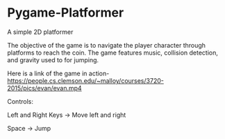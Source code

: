 # Pygame-Platformer
A simple 2D platformer

The objective of the game is to navigate the player character through platforms to reach the coin. The game features music, collision
detection, and gravity used to for jumping.

Here is a link of the game in action-
https://people.cs.clemson.edu/~malloy/courses/3720-2015/pics/evan/evan.mp4

Controls:

Left and Right Keys -> Move left and right

Space -> Jump

